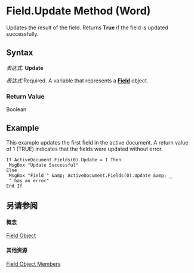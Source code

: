 
# Field.Update Method (Word)

Updates the result of the field. Returns  **True** if the field is updated successfully.


## Syntax

 _表达式_. **Update**

 _表达式_ Required. A variable that represents a **[Field](75139aa4-89f4-2ffb-b964-8dc805b9a32b.md)** object.


### Return Value

Boolean


## Example

This example updates the first field in the active document. A return value of 1 (TRUE) indicates that the fields were updated without error.


```
If ActiveDocument.Fields(0).Update = 1 Then 
 MsgBox "Update Successful" 
Else 
 MsgBox "Field " &amp; ActiveDocument.Fields(0).Update &amp; _ 
 " has an error" 
End If
```


## 另请参阅


#### 概念


[Field Object](75139aa4-89f4-2ffb-b964-8dc805b9a32b.md)
#### 其他资源


[Field Object Members](http://msdn.microsoft.com/library/6920f70a-3164-ce35-3b6d-01edb32fc02b%28Office.15%29.aspx)